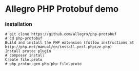 Allegro PHP Protobuf demo
=

### Installation


    # git clone https://github.com/allegro/php-protobuf
    # cd php-protobuf
    Build and install the PHP extension (follow instructions at http://php.net/manual/en/install.pecl.phpize.php)
    Install protoc plugin
    # composer install
    Create file.proto
    # php protoc-gen-php.php file.proto
